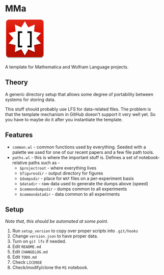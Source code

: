 # MMa

![icon](icon.png)

A template for Mathematica and Wolfram Language projects.

## Theory

A generic directory setup that allows some degree of portability between systems for storing data.

This stuff should probably use LFS for data-related files. The problem is that the template mechanism in GitHub doesn't support it very well yet. So you have to maybe do it after you instantiate the template.

## Features

- `common.wl` - common functions used by everything. Seeded with a palette we used for one of our recent papers and a few file path tools.
- `paths.wl` - this is where the important stuff is. Defines a set of notebook-relative paths such as -
  - `$projectroot` - where everything lives
  - `$figuresdir` - output directory for figures
  - `$dumpsdir` - place for `WXF` files on a per-experiment basis
  - `$datadir` - raw data used to generate the dumps above (speed)
  - `$commondumpsdir` - dumps common to all experiments
  - `$commondatadir` - data common to all experiments

## Setup

*Note that, this should be automated at some point.*

1. Run `setup_version` to copy over proper scripts into `.git/hooks`
2. Change `version.json` to have proper data.
3. Turn on `git lfs` if needed.
4. Edit `README.md`
5. Edit `CHANGELOG.md`
6. Edit `TODO.md`
7. Check `LICENSE`
8. Check/modify/clone the `M1` notebook.
